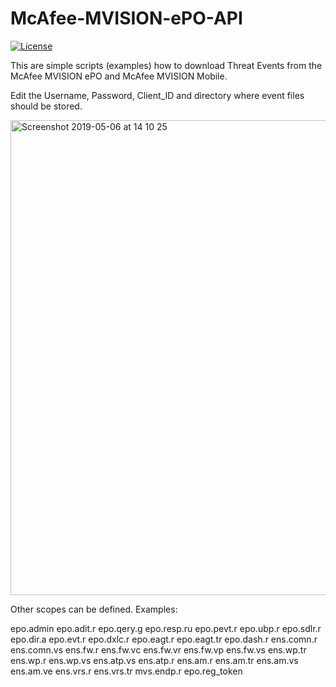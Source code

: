 # McAfee-MVISION-ePO-API
[![License](https://img.shields.io/badge/License-Apache%202.0-blue.svg)](https://opensource.org/licenses/Apache-2.0)

This are simple scripts (examples) how to download Threat Events from the McAfee MVISION ePO and McAfee MVISION Mobile.

Edit the Username, Password, Client_ID and directory where event files should be stored.

<img width="760" alt="Screenshot 2019-05-06 at 14 10 25" src="https://user-images.githubusercontent.com/25227268/57224143-bded3700-7008-11e9-8b48-44038c8e68ef.png">

Other scopes can be defined. Examples:

epo.admin epo.adit.r epo.qery.g epo.resp.ru epo.pevt.r epo.ubp.r epo.sdlr.r epo.dir.a epo.evt.r epo.dxlc.r epo.eagt.r epo.eagt.tr epo.dash.r ens.comn.r ens.comn.vs ens.fw.r ens.fw.vc ens.fw.vr ens.fw.vp ens.fw.vs ens.wp.tr ens.wp.r ens.wp.vs ens.atp.vs ens.atp.r ens.am.r ens.am.tr ens.am.vs ens.am.ve ens.vrs.r ens.vrs.tr mvs.endp.r epo.reg_token
